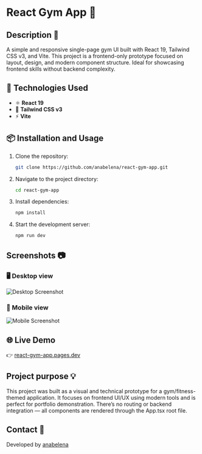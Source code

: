 # React Gym App 🚀

## Description 📝

A simple and responsive single-page gym UI built with React 19, Tailwind CSS v3, and Vite. This project is a frontend-only prototype focused on layout, design, and modern component structure. Ideal for showcasing frontend skills without backend complexity.

## 🚀 Technologies Used

- ⚛️ **React 19**
- 🎨 **Tailwind CSS v3**
- ⚡️ **Vite**

## 📦 Installation and Usage

1. Clone the repository:

   ```sh
   git clone https://github.com/anabelena/react-gym-app.git
   ```

2. Navigate to the project directory:

   ```sh
   cd react-gym-app
   ```

3. Install dependencies:

   ```sh
   npm install
   ```

4. Start the development server:

   ```sh
   npm run dev
   ```

## Screenshots 📷

### 🖥️ Desktop view
![Desktop Screenshot](./screenshots/desktop.png)

### 📱 Mobile view
![Mobile Screenshot](./screenshots/mobile.png)

## 🌐 Live Demo

👉 [react-gym-app.pages.dev](https://react-gym-app.pages.dev)

## Project purpose 💡

This project was built as a visual and technical prototype for a gym/fitness-themed application. It focuses on frontend UI/UX using modern tools and is perfect for portfolio demonstration.
There’s no routing or backend integration — all components are rendered through the App.tsx root file.

## Contact 📧

Developed by [anabelena](https://github.com/anabelena)
